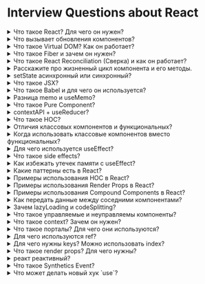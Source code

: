 # Interview Questions about React

<details>
  <summary>Что такое React? Для чего он нужен?</summary>

библиотека для создания пользовательских интерфейсов\

нужен для:

-   стандартизация разработки
-   позволяет удобно изменять интерфейс (значение ДОМ элемента) в зависимости от состояния
-   позволяет использовать декларативный подход
-   увеличивает производительность приложений:
    -   дает 60fps
    -   querySelector долгий для обращения к каждому элементу

</details>

  <details>
  <summary>Что вызывает обновления компонентов?</summary>

Рендеринг не обязательно === отрисовка

(for ex: в список тасок добавилась 1 новая таска)

произойдёт рендеринг всех тасок, но отрисуется только новая

-   Обновление родителя
-   Обновление пропсов от родителя
-   Изменение стейта через setState
-   forceUpdate в классовых либо useReducer trick в функциональных

```js
const [, forceUpdate] = useReducer((x) => x + 1, 0)
```

может пригодится если обновления от setState не приходят, т.е. если ссылка на стейт остается той же

for ex:

```js
setState((prev) => Object.assign(prev, { key: "value" }))
forceUpdate()
```

</details>

<details>
  <summary>Что такое Virtual DOM? Как он работает?</summary>

Это вирутальное представление оригинального реального DOM дерева внутри реакта для повышения производительности при манипуляциях с DOM, т.к. делать каждый раз querySelector и т.д. довольно затратная операция.\
Оно хранится в памяти.\

-   Предназначено, что сосредоточится на логике взаимодействия с данными, а не манипуляцией реального ДОМ дерева
-   Применили такой подход, т.к. работа с ДОМ элементами сложная и малоэфективная

Синхронизация с реальным DOM происходит засчёт Reconcilation

Fiber хранит доп. информацию о дереве - часть виртуального дома

Fiber это js объект, которая содержит инфу о компоненте, входные параметры(пропсы) и результат

todo: узнать как fibers связаны с обновлениями

</details>

<details>
  <summary>Что такое Fiber и зачем он нужен?</summary>

Fiber это сверщик

Он нужен чтобы улучшить:

-   анимацию
-   касания
-   останавливать работу
-   присваивать приоритет разным типам обновления

</details>

<details>
  <summary>Что такое React Reconciliation (Cверка) и как он работает?</summary>
  
Reconciliation (Cверка) - это процесс, посредством которого React обновляет DOM. Когда состояние компонента изменяется, React должен рассчитать необходимость обновления DOM. Это делается путем создания виртуального DOM и сравнения его с текущим DOM. В этом контексте виртуальный DOM будет содержать новое состояние компонента.

При сравнении двух деревьев первым делом React сравнивает два корневых элемента. Поведение различается в зависимости от типов корневых элементов.

Всякий раз, когда корневые элементы имеют различные типы, React уничтожает старое дерево и строит новое с нуля.

При сравнении двух React DOM-элементов одного типа, React смотрит на атрибуты обоих, сохраняет лежащий в основе этих элементов DOM-узел и обновляет только изменённые атрибуты.

По умолчанию при рекурсивном обходе дочерних элементов DOM-узла React проходит по обоим спискам потомков одновременно и создаёт мутацию, когда находит отличие. Эта неэффективность может стать проблемой. Когда у дочерних элементов есть ключи, React использует их, чтобы сопоставить потомков исходного дерева с потомками последующего дерева.

</details>

<details>
  <summary>Расскажите про жизненный цикл компонента и его методы.</summary>
  1. Initialization
	реакт готовит установку компонента со значениями по умолчанию
  2. Mounting
	componentWillMount, componentDidMount, компонент готов для монтирования
  3. Updation
	- новые свойства
	- новое состояние
	shouldComponentUpdate, componentDidUpdate, componentWillUpdate
  4. Unmounting
	- размонтирование
	componentWillUnmount
</details>

<details>
  <summary>setState асинхронный или синхронный?</summary>
Асинхронный.

Однако react может объединять пачку вызовов setState в один рендер, не приводя к большому кол-ву ререндеров\
Это называется batching\

</details>

<details>
  <summary>Что такое JSX?</summary>

Javascript XML\
Дополнение к синтаксисиу JS, который позволяет писать HTML в React компонентах\
Синтаксический сахар для функции React.createElement(component, props, children)\

JSX дает декларативность\
За транспайлинг (перевод из jsx в createElement) отвечает Babel\

```javascript
<div className="greeting">Hello world</div>
```

будет преобразован в

```javascript
React.createElement("div", { className: "greeting" }, "Hello world")
```

</details>

<details>
  <summary>Что такое Babel и для чего он используется?</summary>

Babel.JS – это транспайлер, переписывающий код на ES-2015 в код на предыдущем стандарте ES5.

Обычно Babel.JS работает на сервере в составе системы сборки JS-кода (например webpack или brunch) и автоматически переписывает весь код в ES5.

Настройка такой конвертации тривиальна, единственно – нужно поднять саму систему сборки, а добавить к ней Babel легко, плагины есть к любой из них.

Конфигурация Babel прописывается в файле babel.config.js, либо в .babelrc для настроек одного пакета, а также в package.json или .babelrc.js

Пример конфига в babel.config.js:

```js
module.exports = function (api) {
    api.cache(true);

    const presets = [ ... ];
    const plugins = [ ... ];

    return {
      presets,
      plugins
    };
  }
```

</details>

<details>
  <summary>Разница memo и useMemo?</summary>

-   memo - HOC для мемоизации вложенного компонента при неизменных входных параметрах (пропсах), помогает избегать повторного рендеринга\
    сравнение пропсов поверхностное - shallow\

-   useMemo - hook для мемоизации значения функции, которая считается сильноэнергозатратной

```javascript
export default React.memo(Component, (prevProps, nextProps) => {
	// return true or false = wheter to update
})
```

```javascript
const result = useMemo(() => complexCalculations(id), [id])
```

</details>

<details>
  <summary>Что такое Pure Component?</summary>

Pure Component = "Чистый компонент"\
Называется таковым, если возвращает один и тот же результат при одинаковых пропсов и стейтов\

-   есть shouldComponentUpdate в классовых компонентах
-   есть React.memo в функциональных компонентах

```javascript
export default React.memo(Component, (prevProps, nextProps) => {
	// return true or false = wheter to update
})
```

```javascript
const result = useMemo(() => complexCalculations(id), [id])
```

</details>

<details>
  <summary>contextAPI + useReducer?</summary>

не позволяют time trabel debug\
нет dev tools\
подойдут для graphQL ApolloClient\

</details>

<details>
  <summary>Что такое HOC?</summary>

higher order component - компонент высшего порядка - компонент "обёртка"

это функция, получающая функцию и возвращающая её же, но модифицированную

-   для повторного использования ЛОГИКИ
-   для инжектирования зависимостей
-   помогает соблюдать DRY концепт

observer из MobX\
memo из React\
mapStateToProps из Redux для классовых компонентов\

hoc это фабрика компонентов\
hoc позволяет скрывать источники данных для компонентов\

```javascript
const _log = (type, msg) => console[type](msg)

const withLoggerHOC = (Comp) => {
	return (...props) => <Comp log={_log} {...props} />
}

export const ComponentForExport = withLoggerHOC(({ log, text }) => {
	useEffect(() => {
		log && log("error", "Some error " + text)
	}, [])

	return <h1>{text}</h1>
})
```

</details>

<details>
  <summary>Отличия классовых компонентов и функциональных?</summary>

-   синтаксис:
    -   Новый класс, с наследованием от класса React.Component, с методом render где лежит JSX
        ```javascript
        class extends React.Component {
        	render() {
        		text
        	}
        }
        ```
    -   Просто функция с большой буквы, которая возвращает JSX
        ```javascript
        const Component = () => {
        	retrun(<h1>text</h1>)
        }
        ```
-   прямые методы жизненного цикла есть только в классовых
-   для управления жизненным циклом используются хуки

-   для изменения состониями испольуется setState()
-   для изменения состониями испольуются хуки (useState, useReducer)

</details>

<details>
  <summary>Когда использовать классовые компонентов вместо функциональных?</summary>

В целом, почти все методы жизненного цикла (из классовых) можно так или иначе реализовать в функциональных

useEffect = componentWillUpdate, componentDidUpdate, componentDidMount

useLayoutEffect = componentDidUpdate, componentDidMount

однако отсутсвует несколько этапов жизнненного цикла из классовых в функ-ых

for ex: getSnapshotBeforeUpdate, getDerrivedStateFromError, componentDidCatch

getSnapshotBeforeUpdate:

-   прямо перед добавлением в DOM
-   доступны некая инфа о ДОМ - положение прокрутки for ex

getDerrivedStateFromError:

-   после возникновения ошибки потомка
-   вызывается на этапе рендера
-   для рендеринга запасного UI в случае ошибки
-   т.е. в комплекте с `Suspense` и `use` хуком = ErrorBoundary

componentDidCatch:

-   после возникновения ошибки потомка
-   для логгирования ошибка

errorBoundaries (предохранители) можно сделать только в классовых

ведь `<Suspense />` даёт fallback только на время loading

```js
class ErrorBoundary extends React.Component {
	state = { hasError: false }

	// called when children or current component throws an error
	// instead of wiping out all broken components
	static getDerivedStateFromError(error) {
		return { hasError: true }
	}

	componentDidCatch(error, info) {
		console.log(error, info)
	}

	render() {
		if (this.state.hasError) {
			return this.props.fallback
		}
		return this.props.children
	}
}
```

</details>

<details>
  <summary>Для чего используется useEffect?</summary>
  хук для синхронизации, как завещает Дэн Абрамов.

хук для выполнения сайд эффектов.

```jsx
useEffect(func, deps)
```

выполняет функцию func при первоначальном рендере компонента и изменении переменных из массива deps

```jsx
useEffect(() => {
	console.log("deps have chaned")
}, [])

useEffect(() => {
	console.log("new value = ", value)
}, [value])

useEffect(() => {
	console.log("new value = ", value)

	return () => {
		console.log("i will log when component unmounts")
	}
}, [value])
```

</details>

<details>
  <summary>Что такое side effects?</summary>

Действия (подписки, запросы данных, логирование и тп), которые мы хотим соверишть при измении данных (?, которые не связаны с сохранением данных?)

```jsx
useEffect(() => {
	// will run when comonent mounts and value1, value2 updated
}, [value1, value2])
```

</details>

<details>
  <summary>Как избежать утечек памяти с useEffect?</summary>

использовать clearFunction в useEffect, чтобы:

-   отменить подписки на некие изменения
-   убрать интервалы, таймауты
-   убрать eventListener'ы,

```jsx
useEffect(() => {
	console.log("new value = ", value)
	const interval = setInterval()
	const timeout = setTimeout()
	window.addEventListener()
	// preloading; initialization of data; etc...

	return () => {
		console.log("i will run when component unmounts")
		unsibscribe()
		clearInterval(interval)
		clearTimeout(timeout)
		window.removeEventListener()
	}
}, [])
```

</details>

<details>
  <summary>Какие паттерны есть в React?</summary>

-   controlled and uncontrolled components
-   higher order components
-   render props
-   compound components
</details>

<details>
  <summary>Примеры использования HOC в React?</summary>

</details>

<details>
  <summary>Примеры использования Render Props в React?</summary>

</details>

<details>
  <summary>Примеры использования Compound Components в React?</summary>

</details>

<details>
  <summary>Как передать данные между соседними компонентами?</summary>

-   через пропсы от единого родителя
-   через context
-   c помощью state manager'а
-   используя ref'ы в классовых компонентах

```jsx
class Parent extends React.PureComponent {
	titleRef
	saveTitleRef = (ref) => (this.titleRef = ref)
	getTitleRef = () => this.titleRef

	render() {
		return (
			<div>
				<Child refGetter={this.getTitleRef} />
				<div ref={this.saveTitleRef}>I am title</div>
			</div>
		)
	}
}

class Child extends React.PureComponent<any> {
	setWhatever = () => {
		this.props.refGetter().innerHTML = Math.random()
	}

	render() {
		return (
			<div>
				<button onClick={this.setWhatever}>Press me</button>
			</div>
		)
	}
}
```

</details>

<details>
  <summary>Зачем lazyLoading и codeSplitting?</summary>

lazyLoading:

-   для загрузки бандла (результата от webpack'a) только по требованию
-   для оптимизации приложения

Реализация

```javascript
const MaybeNotNeccesaryComponnet = React.lazy(() =>
	import("./components/MaybeNotNeccesaryComponnet")
)

const Comp = () => {
	return (
		<Suspense fallback={<SomeComponentWhileLazyCompIsLoading />}>
			<MaybeNotNeccesaryComponnet />
		</Suspense>
	)
}
```

</details>

<details>
  <summary>Что такое управляемые и неуправляемы компоненты?</summary>

управляемый - тот компонент, значение которого контроллирует React\
обычно для input textarea select

```javascript
const CompWithControlledInput = () => {
	const [name, setName] = useState("")

	const handleChange = (e) => {
		setName(e.target.value)
	}
	const handleSubmit = (e) => {
		e.preventDefault()
		console.log({ name })
	}
	return (
		<form onSubmit={handleSubmit}>
			<input value={name} onChange={handleChange} />
		</form>
	)
}

const CompWithUncontrolledInput = () => {
	const ref = useRef(null)

	const handleSubmit = (e) => {
		e.preventDefault()
		const name = ref.current.value
		console.log({ name })
	}
	return (
		<form onSubmit={handleSubmit}>
			<input ref={ref} value={name} onChange={handleChange} />
		</form>
	)
}
```

</details>

<details>
  <summary>Что такое context? Зачем он нужен?</summary>

context позволяет передавать данные по дереву компонентов без prop drilling'а
(без необходмости передачи пропсов на промежуточных компонентах) от родителя к дитю

```javascript
const ContextExampleApp = () => {
	// const [name, setName] = useState("")
	// const handleChange = (e) => {
	// 	setName(e.target.value)
	// }
	// const handleSubmit = (e) => {
	// 	e.preventDefault()
	// 	console.log({ name })
	// }
	// return (
	// 	<form onSubmit={handleSubmit}>
	// 		<input value={name} onChange={handleChange} />
	// 	</form>
	// )
}
```

</details>

<details>
  <summary>Что такое порталы? Для чего они используются?</summary>

portal позволяют дочерние ДОМ компонент вне узлов, где находится родительский компонент

отобразить модальное окно и тому подобное - для непересечения со стилями

```javascript
const PortalExampleApp = () => {}
```

</details>

<details>
  <summary>Для чего используются ref?</summary>

-   даёт возможность получить доступ к ДОМ узлам и react элементам (сторонних библиотек)
-   для хранения любых значений, изменение которых не должно вызывать рендер
-   для ссылки на элемент
-   императивный код нежелателен
-   для управления фокусом
-   для медиа контента

</details>

<details>
  <summary>Для чего нужны keys? Можно использовать index?</summary>

keys - строковый аттрибут, индетификатор элемента списка реакт компонентов

-   помогает реакту понять какие элементы были добавлены, изменены, удалены
-   только в крайних случаях = не стоит использовать index при проходе через map, если список может изменяться (т.е. если key=index может меняться для одного и того же элемента)

</details>

<details>
  <summary>Что такое render props? Для чего нужны?</summary>

render props - функция для шаринга между компонентами

-   будтоу слот во Vue

<!-- todo: code example -->
</details>

<details>
<summary>реакт реактивный?</summary>

-   react docs scheduling
-   реакт компоненты - функции
-   но мы их не запускаем
-   сам реакт вызывает их в нужные моменты
-   реакт рекурсивно обходит дерево
-   UI фреймворк шобы не было тормозов
-   реакт использует pull модель
-   реакт = планировщик, а чистой реактивности в нём нет
-   react batching добавлена в React 18 = планировка выполнения действия

</details>

<details>
<summary>Что такое Synthetics Event?</summary>

кроссбраузерная обёртка над нативными событиями\
интерфейс схож с нативными\
помогает всем событиям одинаково работать во всех бразуерах\
e.nativeEvent дает нативное событие\

</details>
<details>

<summary>Что может делать новый хук `use`?</summary>

this thing inside ordinary function

```js
const data = await doSomeAsyncStuff()
```

the same as this one in Component Function

```js
const data = use(doSomeAsyncStuff())
```

грубо говоря, он даёт хороший инструмент для работы с промисами, которого не было в реакте

```js

```

</details>
